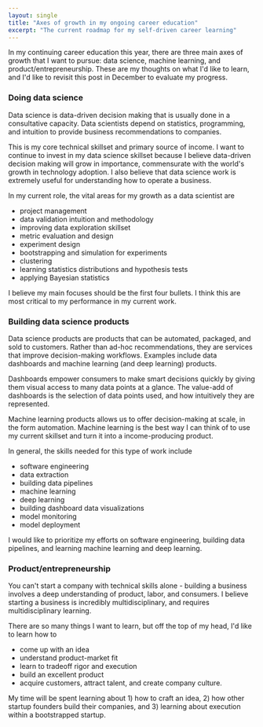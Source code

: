 ```yaml
---
layout: single
title: "Axes of growth in my ongoing career education"
excerpt: "The current roadmap for my self-driven career learning"
---
```


In my continuing career education this year, there are three main axes of growth that I want to pursue: data science, machine learning, and product/entrepreneurship. These are my thoughts on what I'd like to learn, and I'd like to revisit this post in December to evaluate my progress. 

### Doing data science

Data science is data-driven decision making that is usually done in a consultative capacity. Data scientists depend on statistics, programming, and intuition to provide business recommendations to companies. 

This is my core technical skillset and primary source of income. I want to continue to invest in my data science skillset because I believe data-driven decision making will grow in importance, commensurate with the world's growth in technology adoption. I also believe that data science work is extremely useful for understanding how to operate a business.

In my current role, the vital areas for my growth as a data scientist are

- project management
- data validation intuition and methodology
- improving data exploration skillset
- metric evaluation and design 
- experiment design 
- bootstrapping and simulation for experiments
- clustering
- learning statistics distributions and hypothesis tests
- applying Bayesian statistics

I believe my main focuses should be the first four bullets. I think this are most critical to my performance in my current work. 

### Building data science products

Data science products are products that can be automated, packaged, and sold to customers. Rather than ad-hoc recommendations, they are services that improve decision-making workflows. Examples include data dashboards and machine learning (and deep learning) products.

Dashboards empower consumers to make smart decisions quickly by giving them visual access to many data points at a glance. The value-add of dashboards is the selection of data points used, and how intuitively they are represented. 

Machine learning products allows us to offer decision-making at scale, in the form automation. Machine learning is the best way I can think of to use my current skillset and turn it into a income-producing product.

In general, the skills needed for this type of work include

- software engineering
- data extraction
- building data pipelines
- machine learning
- deep learning
- building dashboard data visualizations
- model monitoring
- model deployment

I would like to prioritize my efforts on software engineering, building data pipelines, and learning machine learning and deep learning.

### Product/entrepreneurship

You can't start a company with technical skills alone - building a business involves a deep understanding of product, labor, and consumers. I believe starting a business is incredibly multidisciplinary, and requires multidisciplinary learning. 

There are so many things I want to learn, but off the top of my head, I'd like to learn how to

- come up with an idea
- understand product-market fit
- learn to tradeoff rigor and execution
- build an excellent product
- acquire customers, attract talent, and create company culture. 

My time will be spent learning about 1) how to craft an idea, 2) how other startup founders build their companies, and 3) learning about execution within a bootstrapped startup. 